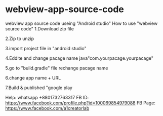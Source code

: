 # webview-app-source-code
webview app source code useing "Android studio" 
 How to use "webview source code"
1.Download zip file

2.Zip to unzip

3.import project file in "android studio"

4.Eddite and change pacage name java"com.yourpacage.yourpacage"

5.go to "build.gradle" file rechange pacage name

6.change app name + URL

7.Build & published "google play

Help: whatsapp +8801732763317
FB ID: https://www.facebook.com/profile.php?id=100069854979088
FB Page: https://www.facebook.com/a1creatorlab
